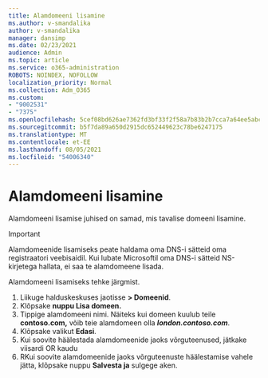 ```yaml
---
title: Alamdomeeni lisamine
ms.author: v-smandalika
author: v-smandalika
manager: dansimp
ms.date: 02/23/2021
audience: Admin
ms.topic: article
ms.service: o365-administration
ROBOTS: NOINDEX, NOFOLLOW
localization_priority: Normal
ms.collection: Adm_O365
ms.custom:
- "9002531"
- "7375"
ms.openlocfilehash: 5cef08bd626ae7362fd3bf33f2f58a7b83b2b7cca7a64ee5abc9efaa546acd72
ms.sourcegitcommit: b5f7da89a650d2915dc652449623c78be6247175
ms.translationtype: MT
ms.contentlocale: et-EE
ms.lasthandoff: 08/05/2021
ms.locfileid: "54006340"
---
```

# <a name="add-a-subdomain"></a>Alamdomeeni lisamine

Alamdomeeni lisamise juhised on samad, mis tavalise domeeni lisamine. 

> [!IMPORTANT]
> Alamdomeenide lisamiseks peate haldama oma DNS-i sätteid oma registraatori veebisaidil. Kui lubate Microsoftil oma DNS-i sätteid NS-kirjetega hallata, ei saa te alamdomeene lisada. 

Alamdomeeni lisamiseks tehke järgmist.

1. Liikuge halduskeskuses jaotisse **> Domeenid**.
2. Klõpsake **nuppu Lisa domeen.**
3. Tippige alamdomeeni nimi. Näiteks kui domeen kuulub teile **contoso.com,** võib teie alamdomeen olla **_london.contoso.com_**.
4. Klõpsake valikut **Edasi**.
5. Kui soovite häälestada alamdomeenide jaoks võrguteenused, jätkake viisardi OR kaudu
6. RKui soovite alamdomeenide jaoks võrguteenuste häälestamise vahele jätta, klõpsake nuppu **Salvesta ja** sulgege aken.

